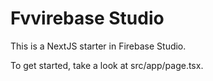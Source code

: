 # Fvvirebase Studio

This is a NextJS starter in Firebase Studio.

To get started, take a look at src/app/page.tsx.
